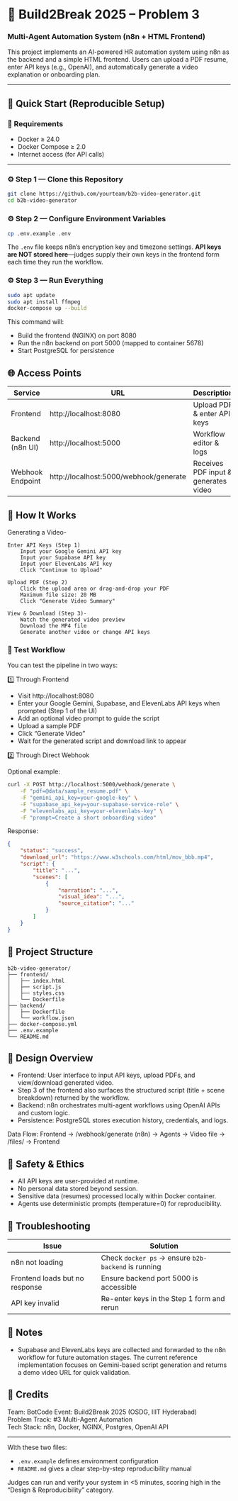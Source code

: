 # 🧠 Build2Break 2025 – Problem 3
### Multi-Agent Automation System (n8n + HTML Frontend)

This project implements an AI-powered HR automation system using n8n as the backend and a simple HTML frontend.
Users can upload a PDF resume, enter API keys (e.g., OpenAI), and automatically generate a video explanation or onboarding plan.

---

## 🚀 Quick Start (Reproducible Setup)

### 🧩 Requirements
- Docker ≥ 24.0
- Docker Compose ≥ 2.0
- Internet access (for API calls)

---

### ⚙️ Step 1 — Clone this Repository

```bash
git clone https://github.com/yourteam/b2b-video-generator.git
cd b2b-video-generator
```

### ⚙️ Step 2 — Configure Environment Variables

```bash
cp .env.example .env
```

The `.env` file keeps n8n’s encryption key and timezone settings. **API keys are NOT stored here**—judges supply their own keys in the frontend form each time they run the workflow.

### ⚙️ Step 3 — Run Everything

```bash
sudo apt update
sudo apt install ffmpeg
docker-compose up --build
```

This command will:

- Build the frontend (NGINX) on port 8080
- Run the n8n backend on port 5000 (mapped to container 5678)
- Start PostgreSQL for persistence

## 🌐 Access Points

| Service | URL | Description |
| --- | --- | --- |
| Frontend | http://localhost:8080 | Upload PDF & enter API keys |
| Backend (n8n UI) | http://localhost:5000 | Workflow editor & logs |
| Webhook Endpoint | http://localhost:5000/webhook/generate | Receives PDF input & generates video |

## 🧩 How It Works

Generating a Video-
	
	Enter API Keys (Step 1)
		Input your Google Gemini API key
		Input your Supabase API key
		Input your ElevenLabs API key
		Click "Continue to Upload"

	Upload PDF (Step 2)
		Click the upload area or drag-and-drop your PDF
		Maximum file size: 20 MB
		Click "Generate Video Summary"

	View & Download (Step 3)-
		Watch the generated video preview
		Download the MP4 file
		Generate another video or change API keys

### 🧪 Test Workflow

You can test the pipeline in two ways:

1️⃣ Through Frontend

- Visit http://localhost:8080
- Enter your Google Gemini, Supabase, and ElevenLabs API keys when prompted (Step 1 of the UI)
- Add an optional video prompt to guide the script
- Upload a sample PDF
- Click “Generate Video”
- Wait for the generated script and download link to appear

2️⃣ Through Direct Webhook

Optional example:

```bash
curl -X POST http://localhost:5000/webhook/generate \
	-F "pdf=@data/sample_resume.pdf" \
	-F "gemini_api_key=your-google-key" \
	-F "supabase_api_key=your-supabase-service-role" \
	-F "elevenlabs_api_key=your-elevenlabs-key" \
	-F "prompt=Create a short onboarding video"
```

Response:

```json
{
	"status": "success",
	"download_url": "https://www.w3schools.com/html/mov_bbb.mp4",
	"script": {
		"title": "...",
		"scenes": [
			{
				"narration": "...",
				"visual_idea": "...",
				"source_citation": "..."
			}
		]
	}
}
```

## 📂 Project Structure

```
b2b-video-generator/
├── frontend/
│   ├── index.html
│   ├── script.js
│   ├── styles.css
│   └── Dockerfile
├── backend/
│   ├── Dockerfile
│   └── workflow.json
├── docker-compose.yml
├── .env.example
└── README.md
```

## 🧠 Design Overview

- Frontend: User interface to input API keys, upload PDFs, and view/download generated video.
- Step 3 of the frontend also surfaces the structured script (title + scene breakdown) returned by the workflow.
- Backend: n8n orchestrates multi-agent workflows using OpenAI APIs and custom logic.
- Persistence: PostgreSQL stores execution history, credentials, and logs.

Data Flow: Frontend → /webhook/generate (n8n) → Agents → Video file → /files/ → Frontend

## 🔐 Safety & Ethics

- All API keys are user-provided at runtime.
- No personal data stored beyond session.
- Sensitive data (resumes) processed locally within Docker container.
- Agents use deterministic prompts (temperature=0) for reproducibility.

## 🧰 Troubleshooting

| Issue | Solution |
| --- | --- |
| n8n not loading | Check `docker ps` → ensure `b2b-backend` is running |
| Frontend loads but no response | Ensure backend port 5000 is accessible |
| API key invalid | Re-enter keys in the Step 1 form and rerun |

## 📌 Notes

- Supabase and ElevenLabs keys are collected and forwarded to the n8n workflow for future automation stages. The current reference implementation focuses on Gemini-based script generation and returns a demo video URL for quick validation.

## 🏁 Credits

Team: BotCode
Event: Build2Break 2025 (OSDG, IIIT Hyderabad)  
Problem Track: #3 Multi-Agent Automation  
Tech Stack: n8n, Docker, NGINX, Postgres, OpenAI API

---

With these two files:

- `.env.example` defines environment configuration
- `README.md` gives a clear step-by-step reproducibility manual

Judges can run and verify your system in <5 minutes, scoring high in the “Design & Reproducibility” category.


